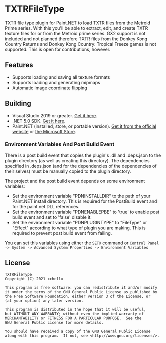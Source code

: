 # TXTRFileType
TXTR file type plugin for Paint.NET to load TXTR files from the Metroid Prime series.
With this you'll be able to extract, edit, and create TXTR texture files for or from the Metroid prime series. GX2 support is not included and not planned therefore TXTR files from the Donkey Kong Country Returns and Donkey Kong Country: Tropical Freeze games is not supported. This is open for contributions, however.

## Features
- Supports loading and saving all texture formats
- Supports loading and generating mipmaps
- Automatic image coordinate flipping

## Building
- Visual Studio 2019 or greater. [Get it here](https://visualstudio.microsoft.com/downloads/).
- .NET 5.0 SDK. [Get it here](https://dotnet.microsoft.com/download/visual-studio-sdks).
- Paint.NET (installed, store, or portable version). [Get it from the official website](https://www.getpaint.net) or [the Microsoft Store](https://www.microsoft.com/en-us/p/paintnet/9nbhcs1lx4r0).


### Environment Variables And Post Build Event
There is a post build event that copies the plugin's .dll and .deps.json to the plugin directory (as well as creating this directory). The dependencies specified in .deps.json (and for the dependencies of the dependencies of their selves) must be manually copied to the plugin directory.

The project and the post build event depends on some environment variables:

- Set the environment variable "PDNINSTALLDIR" to the path of your Paint.NET install directory. This is required for the PostBuild event and for the paint.net DLL references.
- Set the environment variable "PDNENABLEPBE" to 'true' to enable post build event and set to 'false' disable it.
- Set the environment variable "PDNPLUGINTYPE" to "FileType" or "Effect" according to what type of plugin you are making. This is required to prevent post build event from failing.

You can set this variables using either the `SETX` command or `Control Panel -> System -> Advanced System Properties -> Environment Variables`

## License
```
TXTRFileType
Copyright (C) 2021 xchellx

This program is free software: you can redistribute it and/or modify
it under the terms of the GNU General Public License as published by
the Free Software Foundation, either version 3 of the License, or
(at your option) any later version.

This program is distributed in the hope that it will be useful,
but WITHOUT ANY WARRANTY; without even the implied warranty of
MERCHANTABILITY or FITNESS FOR A PARTICULAR PURPOSE.  See the
GNU General Public License for more details.

You should have received a copy of the GNU General Public License
along with this program.  If not, see <http://www.gnu.org/licenses/>.
```